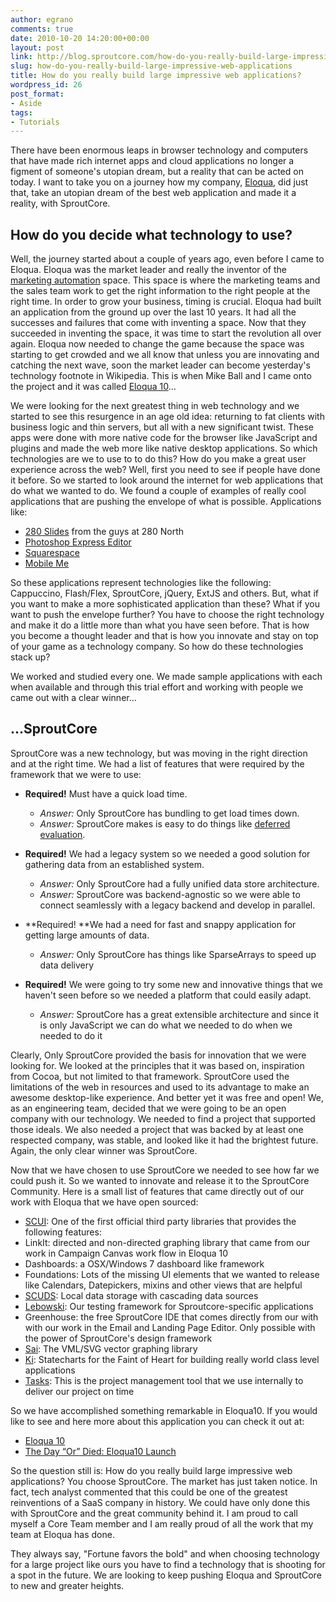 ```yaml
---
author: egrano
comments: true
date: 2010-10-20 14:20:00+00:00
layout: post
link: http://blog.sproutcore.com/how-do-you-really-build-large-impressive-web-applications/
slug: how-do-you-really-build-large-impressive-web-applications
title: How do you really build large impressive web applications?
wordpress_id: 26
post_format:
- Aside
tags:
- Tutorials
---
```


There have been enormous leaps in browser technology and computers that have made rich internet apps and cloud applications no longer a figment of someone's utopian dream, but a reality that can be acted on today.  I want to take you on a journey how my company, [Eloqua](http://www.eloqua.com), did just that, take an utopian dream of the best web application and made it a reality, with SproutCore.



## How do you decide what technology to use?



Well, the journey started about a couple of years ago, even before I came to Eloqua.  Eloqua was the market leader and really the inventor of the [marketing automation](http://www.eloqua.com/topics/marketing-automation.html) space.  This space is where the marketing teams and the sales team work to get the right information to the right people at the right time.  In order to grow your business, timing is crucial.  Eloqua had built an application from the ground up over the last 10 years.  It had all the successes and failures that come with inventing a space. Now that they succeeded in inventing the space, it was time to start the revolution all over again.  Eloqua now needed to change the game because the space was starting to get crowded and we all know that unless you are innovating and catching the next wave, soon the market leader can become yesterday's technology footnote in Wikipedia. This is when Mike Ball and I came onto the project and it was called [Eloqua 10](http://www.eloqua.com/eloqua10)...

We were looking for the next greatest thing in web technology and we started to see this resurgence in an age old idea: returning to fat clients with business logic and thin servers, but all with a new significant twist. <!-- more --> These apps were done with more native code for the browser like JavaScript and plugins and made the web more like native desktop applications.  So which technologies are we to use to to do this?  How do you make a great user experience across the web?  Well, first you need to see if people have done it before.  So we started to look around the internet for web applications that do what we wanted to do.  We found a couple of examples of really cool applications that are pushing the envelope of what is possible.  Applications like:

  - [280 Slides](http://280slides.com/) from the guys at 280 North
  - [Photoshop Express Editor](http://www.photoshop.com/tools?wf=editor)
  - [Squarespace](http://www.squarespace.com/)
  - [Mobile Me](http://www.me.com)
  
So these applications represent technologies like the following: Cappuccino, Flash/Flex, SproutCore, jQuery, ExtJS and others. But, what if you want to make a more sophisticated application than these?  What if you want to push the envelope further?  You have to choose the right technology and make it do a little more than what you have seen before.  That is how you become a thought leader and that is how you innovate and stay on top of your game as a technology company.  So how do these technologies stack up?

We worked and studied every one.  We made sample applications with each when available and through this trial effort and working with people we came out with a clear winner...



## ...SproutCore



SproutCore was a new technology, but was moving in the right direction and at the right time.  We had a list of features that were required by the framework that we were to use:
  
- **Required!** Must have a quick load time.
    - *Answer:* Only SproutCore has bundling to get load times down.
    - *Answer:* SproutCore makes is easy to do things like [deferred evaluation](http://blog.sproutcore.com/post/272853740/cut-your-javascript-load-time-90-with-deferred).
- **Required!** We had a legacy system so we needed a good solution for gathering data from an established system.
    - *Answer:* Only SproutCore had a fully unified data store architecture.
    - *Answer:* SproutCore was backend-agnostic so we were able to connect seamlessly with a legacy backend and develop in parallel.
- **Required! **We had a need for fast and snappy application for getting large amounts of data.
    - *Answer:* Only SproutCore has things like SparseArrays to speed up data delivery
    
- **Required!** We were going to try some new and innovative things that we haven't seen before so we needed a platform that could easily adapt.
    - *Answer:* SproutCore has a great extensible architecture and since it is only JavaScript we can do what we needed to do when we needed to do it

Clearly, Only SproutCore provided the basis for innovation that we were looking for.  We looked at the principles that it was based on, inspiration from Cocoa, but not limited to that framework.  SproutCore used the limitations of the web in resources and used to its advantage to make an awesome desktop-like experience.  And better yet it was free and open!  We, as an engineering team, decided that we were going to be an open company with our technology.  We needed to find a project that supported those ideals.  We also needed a project that was backed by at least one respected company, was stable, and looked like it had the brightest future.  Again, the only clear winner was SproutCore.

Now that we have chosen to use SproutCore we needed to see how far we could push it.  So we wanted to innovate and release it to the SproutCore Community.  Here is a small list of features that came directly out of our work with Eloqua that we have open sourced:
  
  - [SCUI](http://github.com/etgryphon/sproutcore-ui): One of the first official third party libraries that provides the following features:
   - LinkIt: directed and non-directed graphing library that came from our work in Campaign Canvas work flow in Eloqua 10
   - Dashboards: a OSX/Windows 7 dashboard like framework
   - Foundations: Lots of the missing UI elements that we wanted to release like Calendars, Datepickers, mixins and other views that are helpful
  - [SCUDS](http://github.com/etgryphon/sproutcore-uds): Local data storage with cascading data sources
  - [Lebowski](http://github.com/FrozenCanuck/Lebowski): Our testing framework for Sproutcore-specific applications
  - Greenhouse: the free SproutCore IDE that comes directly from our with with our work in the Email and Landing Page Editor. Only possible with the power of SproutCore's design framework
  - [Sai](http://github.com/etgryphon/sai): The VML/SVG vector graphing library
  - [Ki](http://github.com/FrozenCanuck/Ki):  Statecharts for the Faint of Heart for building really world class level applications
  - [Tasks](http://github.com/suvajitgupta/Tasks): This is the project management tool that we use internally to deliver our project on time
  
So we have accomplished something remarkable in Eloqua10.  If you would like to see and here more about this application you can check it out at:

  - [Eloqua 10](http://www.eloqua.com/eloqua10)
  - [The Day “Or” Died: Eloqua10 Launch](http://blog.eloqua.com/Eloqua10)
  
So the question still is: How do you really build large impressive web applications?  You choose SproutCore.  The market has just taken notice.  In fact, tech analyst commented that this could be one of the greatest reinventions of a SaaS company in history.  We could have only done this with SproutCore and the great community behind it.  I am proud to call myself a Core Team member and I am really proud of all the work that my team at Eloqua has done.

They always say, "Fortune favors the bold" and when choosing technology for a large project like ours you have to find a technology that is shooting for a spot in the future. We are looking to keep pushing Eloqua and SproutCore to new and greater heights.
